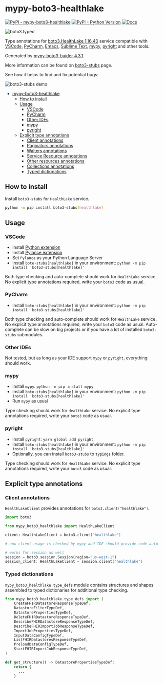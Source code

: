 # mypy-boto3-healthlake

[![PyPI - mypy-boto3-healthlake](https://img.shields.io/pypi/v/mypy-boto3-healthlake.svg?color=blue)](https://pypi.org/project/mypy-boto3-healthlake)
[![PyPI - Python Version](https://img.shields.io/pypi/pyversions/mypy-boto3-healthlake.svg?color=blue)](https://pypi.org/project/mypy-boto3-healthlake)
[![Docs](https://img.shields.io/readthedocs/mypy-boto3-builder.svg?color=blue)](https://mypy-boto3-builder.readthedocs.io/)

![boto3.typed](https://github.com/vemel/mypy_boto3_builder/raw/master/logo.png)

Type annotations for
[boto3.HealthLake 1.16.40](https://boto3.amazonaws.com/v1/documentation/api/1.16.40/reference/services/healthlake.html#HealthLake) service
compatible with
[VSCode](https://code.visualstudio.com/),
[PyCharm](https://www.jetbrains.com/pycharm/),
[Emacs](https://www.gnu.org/software/emacs/),
[Sublime Text](https://www.sublimetext.com/),
[mypy](https://github.com/python/mypy),
[pyright](https://github.com/microsoft/pyright)
and other tools.

Generated by [mypy-boto3-buider 4.3.1](https://github.com/vemel/mypy_boto3_builder).

More information can be found on [boto3-stubs](https://pypi.org/project/boto3-stubs/) page.

See how it helps to find and fix potential bugs:

![boto3-stubs demo](https://github.com/vemel/mypy_boto3_builder/raw/master/demo.gif)

- [mypy-boto3-healthlake](#mypy-boto3-healthlake)
  - [How to install](#how-to-install)
  - [Usage](#usage)
    - [VSCode](#vscode)
    - [PyCharm](#pycharm)
    - [Other IDEs](#other-ides)
    - [mypy](#mypy)
    - [pyright](#pyright)
  - [Explicit type annotations](#explicit-type-annotations)
    - [Client annotations](#client-annotations)
    - [Paginators annotations](#paginators-annotations)
    - [Waiters annotations](#waiters-annotations)
    - [Service Resource annotations](#service-resource-annotations)
    - [Other resources annotations](#other-resources-annotations)
    - [Collections annotations](#collections-annotations)
    - [Typed dictionations](#typed-dictionations)

## How to install

Install `boto3-stubs` for `HealthLake` service.

```bash
python -m pip install boto3-stubs[healthlake]
```

## Usage

### VSCode

- Install [Python extension](https://marketplace.visualstudio.com/items?itemName=ms-python.python)
- Install [Pylance extension](https://marketplace.visualstudio.com/items?itemName=ms-python.vscode-pylance)
- Set `Pylance` as your Python Language Server
- Install `boto-stubs[healthlake]` in your environment: `python -m pip install 'boto3-stubs[healthlake]'`

Both type checking and auto-complete should work for `HealthLake` service.
No explicit type annotations required, write your `boto3` code as usual.

### PyCharm

- Install `boto-stubs[healthlake]` in your environment: `python -m pip install 'boto3-stubs[healthlake]'`

Both type checking and auto-complete should work for `HealthLake` service.
No explicit type annotations required, write your `boto3` code as usual.
Auto-complete can be slow on big projects or if you have a lot of installed `boto3-stubs` submodules.

### Other IDEs

Not tested, but as long as your IDE support `mypy` or `pyright`, everything should work.

### mypy

- Install `mypy`: `python -m pip install mypy`
- Install `boto-stubs[healthlake]` in your environment: `python -m pip install 'boto3-stubs[healthlake]'`
- Run `mypy` as usual

Type checking should work for `HealthLake` service.
No explicit type annotations required, write your `boto3` code as usual.

### pyright

- Install `pyright`: `yarn global add pyright`
- Install `boto-stubs[healthlake]` in your environment: `python -m pip install 'boto3-stubs[healthlake]'`
- Optionally, you can install `boto3-stubs` to `typings` folder.

Type checking should work for `HealthLake` service.
No explicit type annotations required, write your `boto3` code as usual.

## Explicit type annotations

### Client annotations

`HealthLakeClient` provides annotations for `boto3.client("healthlake")`.

```python
import boto3

from mypy_boto3_healthlake import HealthLakeClient

client: HealthLakeClient = boto3.client("healthlake")

# now client usage is checked by mypy and IDE should provide code auto-complete

# works for session as well
session = boto3.session.Session(region="us-west-1")
session_client: HealthLakeClient = session.client("healthlake")
```








### Typed dictionations

`mypy_boto3_healthlake.type_defs` module contains structures and shapes assembled
to typed dictionaries for additional type checking.

```python
from mypy_boto3_healthlake.type_defs import (
    CreateFHIRDatastoreResponseTypeDef,
    DatastoreFilterTypeDef,
    DatastorePropertiesTypeDef,
    DeleteFHIRDatastoreResponseTypeDef,
    DescribeFHIRDatastoreResponseTypeDef,
    DescribeFHIRImportJobResponseTypeDef,
    ImportJobPropertiesTypeDef,
    InputDataConfigTypeDef,
    ListFHIRDatastoresResponseTypeDef,
    PreloadDataConfigTypeDef,
    StartFHIRImportJobResponseTypeDef,
)

def get_structure() -> DatastorePropertiesTypeDef:
    return {
      ...
    }
```
